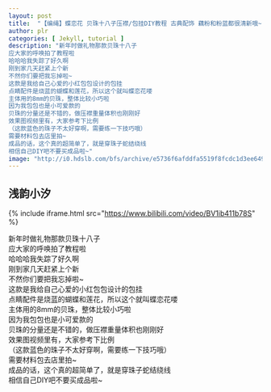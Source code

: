 ```yaml
---
layout: post
title:  "【编绳】蝶恋花 贝珠十八子压襟/包挂DIY教程 古典配饰 藕粉和粉蓝都很清新哦~"
author: plr
categories: [ Jekyll, tutorial ]
description: "新年时做礼物那款贝珠十八子
应大家的呼唤拍了教程啦
哈哈哈我失踪了好久啊
刚到家几天赶紧上个新
不然你们要把我忘掉啦~
这款是我给自己心爱的小红包包设计的包挂
点睛配件是烧蓝的蝴蝶和莲花，所以这个就叫蝶恋花喽
主体用的8mm的贝珠，整体比较小巧啦
因为我包包也是小可爱款的
贝珠的分量还是不错的，做压襟重量体积也刚刚好
效果图视频里有，大家参考下比例
（这款蓝色的珠子不太好穿啊，需要练一下技巧哦）
需要材料包去店里拍~
成品的话，这个真的超简单了，就是穿珠子蛇结绕线
相信自己DIY吧不要买成品啦~"
image: "http://i0.hdslb.com/bfs/archive/e5736f6afddfa5519f8fcdc1d3ee649bb4068213.jpg"
---
```

## 浅韵小汐

{% include iframe.html src="https://www.bilibili.com/video/BV1ib411b78S" %}

新年时做礼物那款贝珠十八子<br>应大家的呼唤拍了教程啦<br>哈哈哈我失踪了好久啊<br>刚到家几天赶紧上个新<br>不然你们要把我忘掉啦~<br>这款是我给自己心爱的小红包包设计的包挂<br>点睛配件是烧蓝的蝴蝶和莲花，所以这个就叫蝶恋花喽<br>主体用的8mm的贝珠，整体比较小巧啦<br>因为我包包也是小可爱款的<br>贝珠的分量还是不错的，做压襟重量体积也刚刚好<br>效果图视频里有，大家参考下比例<br>（这款蓝色的珠子不太好穿啊，需要练一下技巧哦）<br>需要材料包去店里拍~<br>成品的话，这个真的超简单了，就是穿珠子蛇结绕线<br>相信自己DIY吧不要买成品啦~

